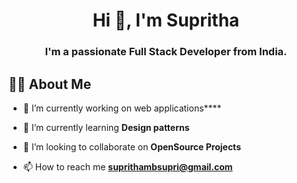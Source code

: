 <h1 align="center">Hi 👋, I'm Supritha</h1>
<h3 align="center">I'm a passionate Full Stack Developer from India.</h3>

## 🙋‍♂️ About Me

- 🔭 I’m currently working on web applications****

- 🌱 I’m currently learning **Design patterns**

- 👯 I’m looking to collaborate on **OpenSource Projects**

- 📫 How to reach me **suprithambsupri@gmail.com**
